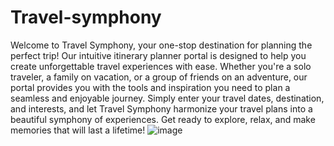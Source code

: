 # Travel-symphony

Welcome to Travel Symphony, your one-stop destination for planning the perfect trip! Our intuitive itinerary planner portal is designed to help you create unforgettable travel experiences with ease. Whether you're a solo traveler, a family on vacation, or a group of friends on an adventure, our portal provides you with the tools and inspiration you need to plan a seamless and enjoyable journey. Simply enter your travel dates, destination, and interests, and let Travel Symphony harmonize your travel plans into a beautiful symphony of experiences. Get ready to explore, relax, and make memories that will last a lifetime!
![image](https://github.com/user-attachments/assets/31e8ff0c-b3c0-406a-bf01-4f6428e8d176)
